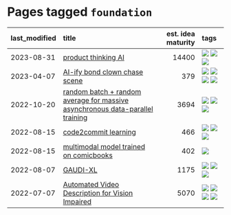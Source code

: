# Pages tagged `foundation`

|last_modified|title|est. idea maturity|tags
|:---|:---|---:|:---|
|2023-08-31|[product thinking AI](../product_thinking_ai.md)|14400|[![](https://img.shields.io/badge/tag-experimental-35b163)](../tags/experimental.md) [![](https://img.shields.io/badge/tag-foundation-b5ec2c)](../tags/foundation.md) [![](https://img.shields.io/badge/tag-tooling-9c3a4a)](../tags/tooling.md)|
|2023-04-07|[AI-ify bond clown chase scene](../bond_clown_chase_scene.md)|379|[![](https://img.shields.io/badge/tag-animation-1614f8)](../tags/animation.md) [![](https://img.shields.io/badge/tag-experimental-35b163)](../tags/experimental.md) [![](https://img.shields.io/badge/tag-foundation-b5ec2c)](../tags/foundation.md) [![](https://img.shields.io/badge/tag-wip-dad82b)](../tags/wip.md)|
|2022-10-20|[random batch + random average for massive asynchronous data-parallel training](../async-evolutionary-ddp.md)|3694|[![](https://img.shields.io/badge/tag-experimental-35b163)](../tags/experimental.md) [![](https://img.shields.io/badge/tag-foundation-b5ec2c)](../tags/foundation.md) [![](https://img.shields.io/badge/tag-tooling-9c3a4a)](../tags/tooling.md)|
|2022-08-15|[code2commit learning](../code2commit-learning.md)|466|[![](https://img.shields.io/badge/tag-carp-f76896)](../tags/carp.md) [![](https://img.shields.io/badge/tag-experimental-35b163)](../tags/experimental.md) [![](https://img.shields.io/badge/tag-foundation-b5ec2c)](../tags/foundation.md)|
|2022-08-15|[multimodal model trained on comicbooks](../multimodal-model-trained-on-comicbooks.md)|402|[![](https://img.shields.io/badge/tag-foundation-b5ec2c)](../tags/foundation.md)|
|2022-08-07|[GAUDI-XL](../gaudi-xl.md)|1175|[![](https://img.shields.io/badge/tag-animation-1614f8)](../tags/animation.md) [![](https://img.shields.io/badge/tag-experimental-35b163)](../tags/experimental.md) [![](https://img.shields.io/badge/tag-foundation-b5ec2c)](../tags/foundation.md)|
|2022-07-07|[Automated Video Description for Vision Impaired](../automated-video-description.md)|5070|[![](https://img.shields.io/badge/tag-accessibility-752fd7)](../tags/accessibility.md) [![](https://img.shields.io/badge/tag-dataset-77485f)](../tags/dataset.md) [![](https://img.shields.io/badge/tag-foundation-b5ec2c)](../tags/foundation.md) [![](https://img.shields.io/badge/tag-publicgood-b25b5)](../tags/publicgood.md)|